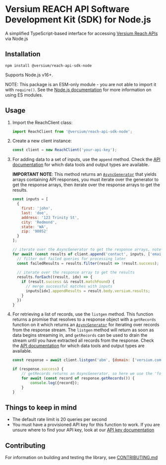 # Versium REACH API Software Development Kit (SDK) for Node.js

A simplified TypeScript-based interface for accessing [Versium Reach APIs](https://api-documentation.versium.com/docs/start-building-with-versium) via Node.js

## Installation
```shell
npm install @versium/reach-api-sdk-node
```

Supports Node.js v16+.

NOTE: This package is an ESM-only module - you are not able to import it with `require()`. See the [Node.js documentation](https://nodejs.org/api/esm.html#introduction) for more information on using ES modules.

## Usage
1. Import the ReachClient class:
    ```js
    import ReachClient from '@versium/reach-api-sdk-node';
    ```
2. Create a new client instance:
    ```js
    const client = new ReachClient('your-api-key');
    ```
3. For adding data to a set of inputs, use the `append` method. Check the [API documentation](https://api-documentation.versium.com/docs/the-versium-api-landscape) for which data tools and output types are available.
   
   **IMPORTANT NOTE**: This method returns an [`AsyncGenerator`](https://developer.mozilla.org/en-US/docs/Web/JavaScript/Reference/Global_Objects/AsyncGenerator) that yields arrays containing API responses, you must iterate over the generator to get the response arrays, then iterate over the response arrays to get the results.
    ```js
    const inputs = [
      {
        first: 'john',
        last: 'doe',
        address: '123 Trinity St',
        city: 'Redmond',
        state: 'WA',
        zip: '98052'
      }
    ];
    
    // iterate over the AsyncGenerator to get the response arrays, note the 'for await' syntax here
    for await (const results of client.append('contact', inputs, ['email', 'phone'])) {
      // filter out failed queries for processing later
      const failedResults = results.filter(result => !result.success);
      
      // iterate over the response array to get the results
      results.forEach((result, idx) => {
        if (result.success && result.matchFound) {
          // merge successful matches with inputs
          inputs[idx].appendResults = result.body.versium.results;
        }
      })
    }
    ```
4. For retrieving a list of records, use the `listgen` method. This function returns a promise that resolves to a response object with a `getRecords` function on it which returns an [`AsyncGenerator`](https://developer.mozilla.org/en-US/docs/Web/JavaScript/Reference/Global_Objects/AsyncGenerator) for iterating over records from the response stream. The `listgen` method will return as soon as data begins streaming in, and `getRecords` can be used to drain the stream until you have extracted all records from the response. Check the [API documentation](https://api-documentation.versium.com/docs/the-versium-api-landscape) for which data tools and output types are available.
   ```js
   const response = await client.listgen('abm', {domain: ['versium.com']}, ['abm_email', 'abm_online_audience']);
   
   if (response.success) {
       // getRecords returns an AsyncGenerator, so here we use the 'for await' syntax to iterate over the results
       for await (const record of response.getRecords()) {
           console.log({record});
       }
   }
   ```

## Things to keep in mind
- The default rate limit is 20 queries per second
- You must have a provisioned API key for this function to work. If you are unsure where to find your API key, look at our [API key documentation](https://api-documentation.versium.com/docs/find-your-api-key)

## Contributing
For information on building and testing the library, see [CONTRIBUTING.md](CONTRIBUTING.md)